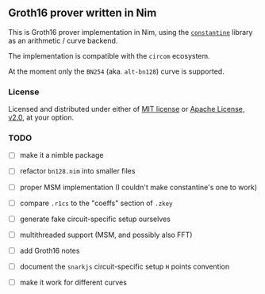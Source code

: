 
Groth16 prover written in Nim
-----------------------------

This is Groth16 prover implementation in Nim, using the 
[`constantine`](https://github.com/mratsim/constantine)
library as an arithmetic / curve backend.

The implementation is compatible with the `circom` ecosystem.

At the moment only the `BN254` (aka. `alt-bn128`) curve is supported.

### License

Licensed and distributed under either of 
[MIT license](http://opensource.org/licenses/MIT) or
[Apache License, v2.0](http://www.apache.org/licenses/LICENSE-2.0),
at your option. 

### TODO

- [ ] make it a nimble package
- [ ] refactor `bn128.nim` into smaller files
- [ ] proper MSM implementation (I couldn't make constantine's one to work)
- [ ] compare `.r1cs` to the "coeffs" section of `.zkey`
- [ ] generate fake circuit-specific setup ourselves
- [ ] multithreaded support (MSM, and possibly also FFT)
- [ ] add Groth16 notes
- [ ] document the `snarkjs` circuit-specific setup `H` points convention
- [ ] make it work for different curves

